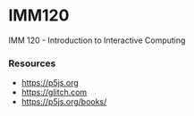 # IMM120
IMM 120 - Introduction to Interactive Computing

### Resources
- https://p5js.org
- https://glitch.com
- https://p5js.org/books/
